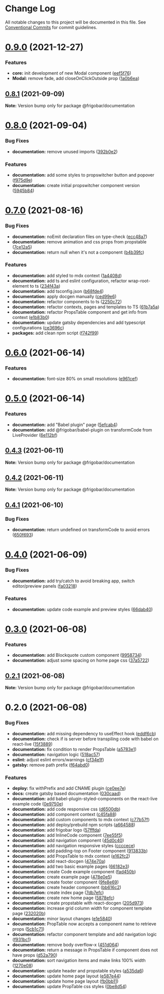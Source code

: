 # Change Log

All notable changes to this project will be documented in this file.
See [Conventional Commits](https://conventionalcommits.org) for commit guidelines.

# [0.9.0](https://github.com/frigobar/frigobar/compare/@frigobar/documentation@0.8.1...@frigobar/documentation@0.9.0) (2021-12-27)


### Features

* **core:** init development of new Modal component ([eef5f76](https://github.com/frigobar/frigobar/commit/eef5f764889e95fbf9c0932393c5c0a2435592ce))
* **Modal:** remove fade, add closeOnClickOutside prop ([1a0b6ea](https://github.com/frigobar/frigobar/commit/1a0b6ea393512830dd90a20b1de4f9068d1f2332))





## [0.8.1](https://github.com/frigobar/frigobar/compare/@frigobar/documentation@0.8.0...@frigobar/documentation@0.8.1) (2021-09-09)

**Note:** Version bump only for package @frigobar/documentation





# [0.8.0](https://github.com/frigobar/frigobar/compare/@frigobar/documentation@0.7.0...@frigobar/documentation@0.8.0) (2021-09-04)


### Bug Fixes

* **documentation:** remove unused imports ([392b0e2](https://github.com/frigobar/frigobar/commit/392b0e25802f7455d729e97dda325f0ebfe9d6c9))


### Features

* **documentation:** add some styles to propswitcher button and popover ([f975d9e](https://github.com/frigobar/frigobar/commit/f975d9e040f6e665163c6631df1c2c3819903838))
* **documentation:** create initial propswitcher component version ([5945b84](https://github.com/frigobar/frigobar/commit/5945b845e492b103ae99a0db044d2e04844704ae))





# [0.7.0](https://github.com/frigobar/frigobar/compare/@frigobar/documentation@0.6.0...@frigobar/documentation@0.7.0) (2021-08-16)


### Bug Fixes

* **documentation:** noEmit declaration files on type-check ([ecc48a7](https://github.com/frigobar/frigobar/commit/ecc48a76fc72bf5bff6cb6d7185d1d893e9cc6cf))
* **documentation:** remove animation and css props from propstable ([7ce12a5](https://github.com/frigobar/frigobar/commit/7ce12a54b6a3512a6ec032cb7bf5acfa461af4a4))
* **documentation:** return null when it's not a component ([b4b39fc](https://github.com/frigobar/frigobar/commit/b4b39fc0aab4dcb27c252a2ef34a0928e9926168))


### Features

* **documentation:** add styled to mdx context ([1a4408d](https://github.com/frigobar/frigobar/commit/1a4408de646d944df6839aa5bba6ad5d40edb3e8))
* **documentation:** add ts and eslint configuration, refactor wrap-root-element to ts ([234f43a](https://github.com/frigobar/frigobar/commit/234f43abe68ff5553c3c8e12a22305b0fb0c5f2d))
* **documentation:** add tsconfig.json ([b68fde4](https://github.com/frigobar/frigobar/commit/b68fde413dbda6cd9c3d25089b14a2e22ddea1e1))
* **documentation:** apply docgen manually ([ced99e6](https://github.com/frigobar/frigobar/commit/ced99e6639101fbae2685c5ac7f842fa87897846))
* **documentation:** refactor components to ts ([2250c72](https://github.com/frigobar/frigobar/commit/2250c724bb31cb5fe88567c2b7fcab092f6e03d3))
* **documentation:** refactor contexts, pages and templates to TS ([61b7a5a](https://github.com/frigobar/frigobar/commit/61b7a5a3921a2ef7fac2e1f0591a6818e73cd0e3))
* **documentation:** refactor PropsTable component and get info from context ([e1b83b0](https://github.com/frigobar/frigobar/commit/e1b83b0a1a1539588bcfef910b03401142500568))
* **documentation:** update gatsby dependencies and add typescript configurations ([ce3696c](https://github.com/frigobar/frigobar/commit/ce3696caeb3908776aa6f28a2dcc7dd6e1ade26b))
* **packages:** add clean npm script ([f742f99](https://github.com/frigobar/frigobar/commit/f742f99cd5b497add6ccb083c2ff39c75674b6bd))





# [0.6.0](https://github.com/frigobar/frigobar/compare/@frigobar/documentation@0.5.0...@frigobar/documentation@0.6.0) (2021-06-14)


### Features

* **documentation:** font-size 80% on small resolutions ([e961cef](https://github.com/frigobar/frigobar/commit/e961cef88ba59ed65635dc2f1301678883ec00b2))





# [0.5.0](https://github.com/frigobar/frigobar/compare/@frigobar/documentation@0.4.3...@frigobar/documentation@0.5.0) (2021-06-14)


### Features

* **documentation:** add "Babel plugin" page ([5efcab4](https://github.com/frigobar/frigobar/commit/5efcab4e6d764a091bd953396042487ebc4f5a1e))
* **documentation:** add @frigobar/babel-plugin on transformCode from LiveProvider ([6e112bf](https://github.com/frigobar/frigobar/commit/6e112bfe5ddfced24b20ccdfbe941aaa5ab66b1d))





## [0.4.3](https://github.com/frigobar/frigobar/compare/@frigobar/documentation@0.4.2...@frigobar/documentation@0.4.3) (2021-06-11)

**Note:** Version bump only for package @frigobar/documentation





## [0.4.2](https://github.com/frigobar/frigobar/compare/@frigobar/documentation@0.4.1...@frigobar/documentation@0.4.2) (2021-06-11)

**Note:** Version bump only for package @frigobar/documentation





## [0.4.1](https://github.com/frigobar/frigobar/compare/@frigobar/documentation@0.4.0...@frigobar/documentation@0.4.1) (2021-06-10)


### Bug Fixes

* **documentation:** return undefined on transformCode to avoid errors ([650f693](https://github.com/frigobar/frigobar/commit/650f693999286a6a7ba6c994615c0f2d87eba215))





# [0.4.0](https://github.com/frigobar/frigobar/compare/@frigobar/documentation@0.3.0...@frigobar/documentation@0.4.0) (2021-06-09)


### Bug Fixes

* **documentation:** add try/catch to avoid breaking app, switch editor/preview panels ([fa03218](https://github.com/frigobar/frigobar/commit/fa03218a634257d83d4bb8183667831c76eaeb31))


### Features

* **documentation:** update code example and preview styles ([66dab40](https://github.com/frigobar/frigobar/commit/66dab401c828853af84ba18069434d21539a539f))





# [0.3.0](https://github.com/frigobar/frigobar/compare/@frigobar/documentation@0.2.1...@frigobar/documentation@0.3.0) (2021-06-08)


### Features

* **documentation:** add Blockquote custom component ([9958734](https://github.com/frigobar/frigobar/commit/995873461800ea2efcb0d242e7abd383a109af48))
* **documentation:** adjust some spacing on home page css ([37a5722](https://github.com/frigobar/frigobar/commit/37a5722a2b465a57bf85d86c0340ce6c2c86f19c))





## [0.2.1](https://github.com/frigobar/frigobar/compare/@frigobar/documentation@0.2.0...@frigobar/documentation@0.2.1) (2021-06-08)

**Note:** Version bump only for package @frigobar/documentation





# 0.2.0 (2021-06-08)


### Bug Fixes

* **documentation:** add missing dependency to useEffect hook ([eddf6cb](https://github.com/frigobar/frigobar/commit/eddf6cbc4dd8657cea756ce620b2ddab449e0524))
* **documentation:** check if is server before transpiling code with babel on react-live ([15f3889](https://github.com/frigobar/frigobar/commit/15f38896f23ca1e98b6f98d23354f55e78be2949))
* **documentation:** fix condition to render PropsTable ([a5783e1](https://github.com/frigobar/frigobar/commit/a5783e192cff4848760ef48c8a8f83998e07b02e))
* **documentation:** navigation logic ([518ac57](https://github.com/frigobar/frigobar/commit/518ac57a7a5f6fb3932f27e3088276c667a7dc40))
* **eslint:** adjust eslint errors/warnings ([cf34e1f](https://github.com/frigobar/frigobar/commit/cf34e1fda1cea284d037e9c48f7bdef84737e750))
* **gatsby:** remove path prefix ([f64abd0](https://github.com/frigobar/frigobar/commit/f64abd0036fc6ad3ebc917818913ad49fc6bdabc))


### Features

* **deploy:** fix withPrefix and add CNAME plugin ([ce0ee7e](https://github.com/frigobar/frigobar/commit/ce0ee7ea2a871b18bdc3714bb14f79004035b80f))
* **docs:** create gatsby based documentation ([030caad](https://github.com/frigobar/frigobar/commit/030caad2d48c02b860fdcb2925392e5b06d592ba))
* **documentation:** add babel-plugin-styled-components on the react-live example code ([0e9750e](https://github.com/frigobar/frigobar/commit/0e9750e1f98482fd415bac070cda001334552c73))
* **documentation:** add code responsive css ([d6500db](https://github.com/frigobar/frigobar/commit/d6500db9fd54cc90b2eeda53c4a1a63f20a6d904))
* **documentation:** add component context ([c45fa88](https://github.com/frigobar/frigobar/commit/c45fa8833665e77992bfa58f58d8b307e0e18de9))
* **documentation:** add custom components to mdx context ([c77b57f](https://github.com/frigobar/frigobar/commit/c77b57f58ff544afdf3552e5d589ddd5abb15a71))
* **documentation:** add deploy/prebuild npm scripts ([a664588](https://github.com/frigobar/frigobar/commit/a664588df3cbc07c832fd2be849146c10f22d795))
* **documentation:** add frigobar logo ([57fffda](https://github.com/frigobar/frigobar/commit/57fffda5de67885ebd7905c1efd9120725845c3a))
* **documentation:** add InlineCode component ([7ee55f5](https://github.com/frigobar/frigobar/commit/7ee55f552c7e424e86f9b926f297862e7dec3513))
* **documentation:** add navigation component ([45d0c40](https://github.com/frigobar/frigobar/commit/45d0c4073bfd6f7ebaf8679096353d48db327fb8))
* **documentation:** add navigation responsive styles ([ccccece](https://github.com/frigobar/frigobar/commit/cccceceadd2514579a623ddb7df5c0dd709580b8))
* **documentation:** add padding-top on Footer component ([913833b](https://github.com/frigobar/frigobar/commit/913833b459a432a6ed9bc02e9973b4aeb60b2725))
* **documentation:** add PropsTable to mdx context ([e162fc2](https://github.com/frigobar/frigobar/commit/e162fc2d0ad99c6022ee2aa3fd970ba5553264af))
* **documentation:** add react-docgen ([474e70a](https://github.com/frigobar/frigobar/commit/474e70ad7d99256a20b0e8996f46410e54d9dd3e))
* **documentation:** add two basic example pages ([66182e3](https://github.com/frigobar/frigobar/commit/66182e3241370dc47fb898371dc9190b656f09c0))
* **documentation:** create Code example component ([fad450b](https://github.com/frigobar/frigobar/commit/fad450bd10562e09f021d9a42905e2d86ec1b7fb))
* **documentation:** create example <Badge /> page ([478e0e5](https://github.com/frigobar/frigobar/commit/478e0e53e67efefe8139cb0ca82aa46bc39a9e86))
* **documentation:** create footer component ([9fe8e69](https://github.com/frigobar/frigobar/commit/9fe8e699d132fccfb12ca37edfd78a7c9133be62))
* **documentation:** create header component ([bb616c2](https://github.com/frigobar/frigobar/commit/bb616c2d3b8aed886624bef4c9487eb1c64db821))
* **documentation:** create index page ([7db7efc](https://github.com/frigobar/frigobar/commit/7db7efc4a0bf7141d0dad7d9fbfa687287585594))
* **documentation:** create new home page ([5878efc](https://github.com/frigobar/frigobar/commit/5878efc7dc4f2fe0dae633bc1ef04c0bd7a09f8b))
* **documentation:** create propstable with react-docgen ([205d973](https://github.com/frigobar/frigobar/commit/205d973bf89f8fe48a64e704dba03b07323a8f6b))
* **documentation:** increase grid column width for component template page ([232020b](https://github.com/frigobar/frigobar/commit/232020b904ed04f1c58bd7833ca6769083c307b0))
* **documentation:** minor layout changes ([e1e5840](https://github.com/frigobar/frigobar/commit/e1e58407c5e6309638452a58461c5ff1f297c92c))
* **documentation:** PropTable now accepts a component name to retrieve props ([5cb1c71](https://github.com/frigobar/frigobar/commit/5cb1c71634dd558af8f72c1c50a12cdf880f2965))
* **documentation:** refactor component template and add navigation logic ([f931bc1](https://github.com/frigobar/frigobar/commit/f931bc133d6db376be5db58ba7d2a7ee012aa3ea))
* **documentation:** remove body overflow-x ([451d064](https://github.com/frigobar/frigobar/commit/451d064a6f576f8927a8f5687fb5e52a8551f283))
* **documentation:** return a message in PropsTable if component does not have props ([d52a790](https://github.com/frigobar/frigobar/commit/d52a7903babde9488b284cef82aa840f059eb7f8))
* **documentation:** sort navigation items and make links 100% width ([1270e08](https://github.com/frigobar/frigobar/commit/1270e08c0e8838b09510c6d6e75d978c50394faa))
* **documentation:** update header and propstable styles ([a535da6](https://github.com/frigobar/frigobar/commit/a535da6d79f99f62896633935553f3638a5d3238))
* **documentation:** update home page layout ([e587e44](https://github.com/frigobar/frigobar/commit/e587e44345faf62cdaa3fa0495a71c07c52e8815))
* **documentation:** update home page layout ([fb0bb11](https://github.com/frigobar/frigobar/commit/fb0bb115f93611d40c6e81e2b424f2b295a271cf))
* **documentation:** update PropTable css styles ([0be8d54](https://github.com/frigobar/frigobar/commit/0be8d54ddedfcfb95e079bd16487b228d5355fbb))
